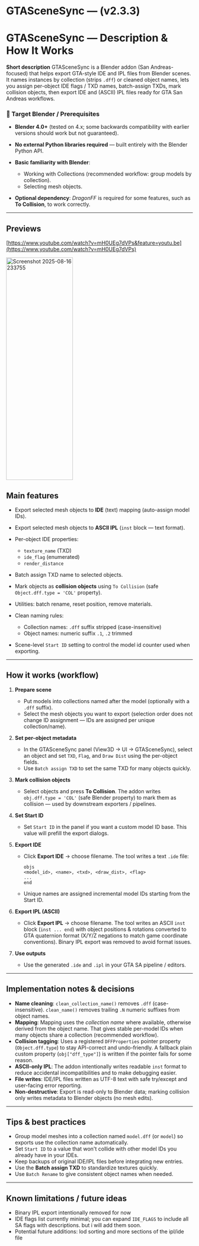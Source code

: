 # GTASceneSync — (v2.3.3)

# GTASceneSync — Description & How It Works

**Short description**
GTASceneSync is a Blender addon (San Andreas-focused) that helps export GTA-style IDE and IPL files from Blender scenes. It names instances by collection (strips `.dff`) or cleaned object names, lets you assign per-object IDE flags / TXD names, batch-assign TXDs, mark collision objects, then export IDE and (ASCII) IPL files ready for GTA San Andreas workflows.

### 🎯 Target Blender / Prerequisites

* **Blender 4.0+** (tested on 4.x; some backwards compatibility with earlier versions should work but not guaranteed).
* **No external Python libraries required** — built entirely with the Blender Python API.
* **Basic familiarity with Blender**:

  * Working with Collections (recommended workflow: group models by collection).
  * Selecting mesh objects.
* **Optional dependency**: *DragonFF* is required for some features, such as **To Collision**, to work correctly.
---

## Previews
[https://www.youtube.com/watch?v=mH0UEg7dVPs&feature=youtu.be](https://www.youtube.com/watch?v=mH0UEg7dVPs)

<img width="180" height="600" alt="Screenshot 2025-08-16 233755" src="https://github.com/user-attachments/assets/bc3cd366-06d1-4377-ad89-eae9b978e1d7" />


## Main features

* Export selected mesh objects to **IDE** (text) mapping (auto-assign model IDs).
* Export selected mesh objects to **ASCII IPL** (`inst` block — text format).
* Per-object IDE properties:

  * `texture_name` (TXD)
  * `ide_flag` (enumerated)
  * `render_distance`
* Batch assign TXD name to selected objects.
* Mark objects as **collision objects** using `To Collision` (safe `Object.dff.type = 'COL'` property).
* Utilities: batch rename, reset position, remove materials.
* Clean naming rules:

  * Collection names: `.dff` suffix stripped (case-insensitive)
  * Object names: numeric suffix `.1`, `.2` trimmed
* Scene-level `Start ID` setting to control the model id counter used when exporting.

---

## How it works (workflow)

1. **Prepare scene**

   * Put models into collections named after the model (optionally with a `.dff` suffix).
   * Select the mesh objects you want to export (selection order does not change ID assignment — IDs are assigned per unique collection/name).
2. **Set per-object metadata**

   * In the GTASceneSync panel (View3D → UI → GTASceneSync), select an object and set `TXD`, `Flag`, and `Draw Dist` using the per-object fields.
   * Use `Batch assign TXD` to set the same TXD for many objects quickly.
3. **Mark collision objects**

   * Select objects and press **To Collision**. The addon writes `obj.dff.type = 'COL'` (safe Blender property) to mark them as collision — used by downstream exporters / pipelines.
4. **Set Start ID**

   * Set `Start ID` in the panel if you want a custom model ID base. This value will prefill the export dialogs.
5. **Export IDE**

   * Click **Export IDE** → choose filename. The tool writes a text `.ide` file:

     ```
     objs
     <model_id>, <name>, <txd>, <draw_dist>, <flag>
     ...
     end
     ```
   * Unique names are assigned incremental model IDs starting from the Start ID.
6. **Export IPL (ASCII)**

   * Click **Export IPL** → choose filename. The tool writes an ASCII `inst` block (`inst ... end`) with object positions & rotations converted to GTA quaternion format (X/Y/Z negations to match game coordinate conventions). Binary IPL export was removed to avoid format issues.
7. **Use outputs**

   * Use the generated `.ide` and `.ipl` in your GTA SA pipeline / editors.

---

## Implementation notes & decisions

* **Name cleaning**: `clean_collection_name()` removes `.dff` (case-insensitive). `clean_name()` removes trailing `.N` numeric suffixes from object names.
* **Mapping**: Mapping uses the *collection name* where available, otherwise derived from the object name. That gives stable per-model IDs when many objects share a collection (recommended workflow).
* **Collision tagging**: Uses a registered `DFFProperties` pointer property (`Object.dff.type`) to stay API-correct and undo-friendly. A fallback plain custom property (`obj["dff_type"]`) is written if the pointer fails for some reason.
* **ASCII-only IPL**: The addon intentionally writes readable `inst` format to reduce accidental incompatibilities and to make debugging easier.
* **File writes**: IDE/IPL files written as UTF-8 text with safe try/except and user-facing error reporting.
* **Non-destructive**: Export is read-only to Blender data; marking collision only writes metadata to Blender objects (no mesh edits).

---

## Tips & best practices

* Group model meshes into a collection named `model.dff` (or `model`) so exports use the collection name automatically.
* Set `Start ID` to a value that won't collide with other model IDs you already have in your IDEs.
* Keep backups of original IDE/IPL files before integrating new entries.
* Use the **Batch assign TXD** to standardize textures quickly.
* Use `Batch Rename` to give consistent object names when needed.

---

## Known limitations / future ideas

* Binary IPL export intentionally removed for now
* IDE flags list currently minimal; you can expand `IDE_FLAGS` to include all SA flags with descriptions. but i will add them soon.
* Potential future additions: lod sorting and more sections of the ipl/ide file

